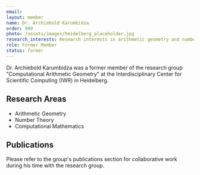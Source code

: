 ```yaml
---
email: 
layout: member
name: Dr. Archiebold Karumbidza
order: 999
photo: /assets/images/heidelberg_placeholder.jpg
research_interests: Research interests in arithmetic geometry and number theory.
role: Former Member
status: former
---
```


Dr. Archiebold Karumbidza was a former member of the research group "Computational Arithmetic Geometry" at the Interdisciplinary Center for Scientific Computing (IWR) in Heidelberg.

## Research Areas

- Arithmetic Geometry
- Number Theory
- Computational Mathematics

## Publications

Please refer to the group's publications section for collaborative work during his time with the research group. 